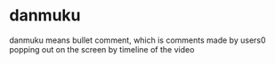 # danmuku
danmuku means bullet comment, which is comments made by users0 popping out on the screen by timeline of the video
